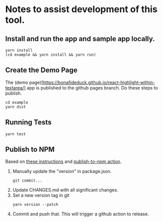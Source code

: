 # Notes to assist development of this tool.

## Install and run the app and sample app locally.

```
yarn install
(cd example && yarn install && yarn run)
```

## Create the Demo Page

The (demo page)[https://bonafideduck.github.io/react-highlight-within-textarea/]
app is published to the github pages branch. Do these steps to publish.

```
cd example
yarn dist
```

## Running Tests

`yarn test`

## Publish to NPM

Based on [these instructions](https://www.twilio.com/blog/release-custom-react-component-hook-effect-npm-package)
and [publish-to-npm action](https://github.com/marketplace/actions/publish-to-npm).

1. Manually update the "version" in package.json.
    ```
    git commit...
    ```
2. Update CHANGES.md with all significant changes.
3. Set a new version tag in git
    ```
    yarn version --patch
    ```
4. Commit and push that.  This will trigger a github action to release.
